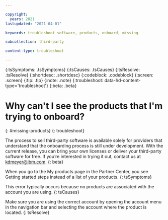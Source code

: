 ```yaml
---

copyright:
  years: 2021
lastupdated: "2021-04-01"

keywords: troubleshoot software, products, onboard, missing

subcollection: third-party

content-type: troubleshoot

---
```


{:tsSymptoms: .tsSymptoms}
{:tsCauses: .tsCauses}
{:tsResolve: .tsResolve}
{:shortdesc: .shortdesc}
{:codeblock: .codeblock}
{:screen: .screen}
{:tip: .tip}
{:note: .note}
{:troubleshoot: data-hd-content-type='troubleshoot'}
{:beta: .beta}

# Why can't I see the products that I'm trying to onboard?
{: #missing-products}
{: troubleshoot}

The process to sell third-party software is available solely for providers that understand that the onboarding process is still under development. With the current release, you can bring your own licenses or deliver your third-party software for free. If you’re interested in trying it out, contact us at kdmeyer@ibm.com. 
{: beta}

When you go to the My products page in the Partner Center, you see Getting started steps instead of a list of your products.
{: tsSymptoms}

This error typically occurs because no products are associated with the account you are using. 
{: tsCauses}

Make sure you are using the correct account by opening the account menu in the navigation bar and selecting the account where the product is located. 
{: tsResolve}

